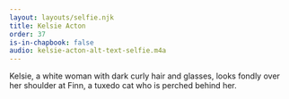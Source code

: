 ```yaml
---
layout: layouts/selfie.njk
title: Kelsie Acton
order: 37
is-in-chapbook: false
audio: kelsie-acton-alt-text-selfie.m4a
---
```


Kelsie, a white woman with dark curly hair and glasses, looks fondly over her shoulder at Finn, a tuxedo cat who is perched behind her.
